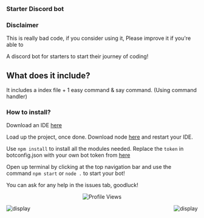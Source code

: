 

<br>

### Starter Discord bot


### Disclaimer ### 
This is really bad code, if you consider using it, Please improve it if you're able to

A discord bot for starters to start their journey of coding!

## What does it include?

It includes a index file + 1 easy command & say command. (Using command handler)


### How to install?

Download an IDE [here](https://code.visualstudio.com/)

Load up the project, once done. Download node [here](https://nodejs.org/en/) and restart your IDE.

Use `npm install` to install all the modules needed. Replace the `token` in botconfig.json with your own bot token from [here](https://discord.dev)

Open up terminal by clicking at the top navigation bar and use the command `npm start` or `node .` to start your bot!

You can ask for any help in the issues tab, goodluck!



 <p align="center">
    <img src="https://komarev.com/ghpvc/?username=xdisplay" alt="Profile Views">
  </p>
</a>

<p><img align="left" src="https://github-readme-stats.vercel.app/api?username=xdisplay&show_icons=true&theme=cobalt&count_private=true)" alt="display" /></p>

<p></p>

<img align="right" src="https://github-readme-stats.vercel.app/api/top-langs/?username=xdisplay&show_icons=true&theme=cobalt&count_private=true)" alt="display" />
<p></p>
<h3 align=center> </h3>

